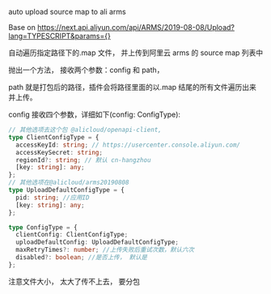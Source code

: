 auto upload source map to ali arms

Base on https://next.api.aliyun.com/api/ARMS/2019-08-08/Upload?lang=TYPESCRIPT&params={}

自动遍历指定路径下的.map 文件， 并上传到阿里云 arms 的 source map 列表中

抛出一个方法， 接收两个参数：config 和 path，

path 就是打包后的路径，插件会将路径里面的以.map 结尾的所有文件遍历出来并上传。

config 接收四个参数，详细如下(config: ConfigType):

```typescript
// 其他选项去这个包 @alicloud/openapi-client,
type ClientConfigType = {
  accessKeyId: string; // https://usercenter.console.aliyun.com/
  accessKeySecret: string;
  regionId?: string; // 默认 cn-hangzhou
  [key: string]: any;
};
// 其他选项在@alicloud/arms20190808
type UploadDefaultConfigType = {
  pid: string; //应用ID
  [key: string]: any;
};

type ConfigType = {
  clientConfig: ClientConfigType;
  uploadDefaultConfig: UploadDefaultConfigType;
  maxRetryTimes?: number; //上传失败后重试次数，默认六次
  disabled?: boolean; //是否上传， 默认是
};
```

注意文件大小， 太大了传不上去， 要分包
